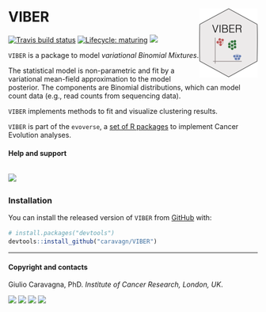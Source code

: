 
# VIBER <img src='man/figures/logo.png' align="right" height="139" />

<!-- badges: start -->

[![Travis build
status](https://travis-ci.org/caravagn/VIBER.svg?branch=master)](https://travis-ci.org/caravagn/VIBER)
[![Lifecycle:
maturing](https://img.shields.io/badge/lifecycle-maturing-blue.svg)](https://www.tidyverse.org/lifecycle/#maturing)
[![](https://img.shields.io/badge/Part%20of-evoverse-blue.svg)](https://caravagn.github.io/evoverse)
<!-- badges: end -->

`VIBER` is a package to model *variational Binomial Mixtures*.

The statistical model is non-parametric and fit by a variational
mean-field approximation to the model posterior. The components are
Binomial distributions, which can model count data (e.g., read counts
from sequencing data).

`VIBER` implements methods to fit and visualize clustering results.

`VIBER` is part of the `evoverse`, a [set of R
packages](https://caravagn.github.io/evoverse) to implement Cancer
Evolution
analyses.

#### Help and support

## [![](https://img.shields.io/badge/GitHub%20Pages-https://caravagn.github.io/VIBER/-yellow.svg)](https://caravagn.github.io/VIBER)

### Installation

You can install the released version of `VIBER` from
[GitHub](https://github.com/) with:

``` r
# install.packages("devtools")
devtools::install_github("caravagn/VIBER")
```

-----

#### Copyright and contacts

Giulio Caravagna, PhD. *Institute of Cancer Research, London,
UK*.

[![](https://img.shields.io/badge/Email-gcaravagn@gmail.com-informational.svg?style=social)](mailto:gcaravagn@gmail.com)
[![](https://img.shields.io/badge/caravagn-informational.svg?style=social&logo=GitHub)](https://github.com/caravagn)
[![](https://img.shields.io/badge/@gcaravagna-informational.svg?style=social&logo=Twitter)](https://twitter.com/gcaravagna)
[![](https://img.shields.io/badge/Homepage-informational.svg?style=social&logo=Google)](https://sites.google.com/site/giuliocaravagna/)

